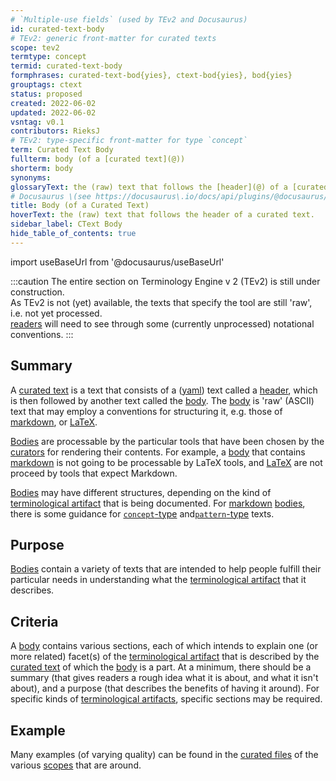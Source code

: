 ```yaml
---
# `Multiple-use fields` (used by TEv2 and Docusaurus)
id: curated-text-body
# TEv2: generic front-matter for curated texts
scope: tev2
termtype: concept
termid: curated-text-body
formphrases: curated-text-bod{yies}, ctext-bod{yies}, bod{yies}
grouptags: ctext
status: proposed
created: 2022-06-02
updated: 2022-06-02
vsntag: v0.1
contributors: RieksJ
# TEv2: type-specific front-matter for type `concept`
term: Curated Text Body
fullterm: body (of a [curated text](@))
shorterm: body
synonyms:
glossaryText: the (raw) text that follows the [header](@) of a [curated text](@)
# Docusaurus \(see https://docusaurus\.io/docs/api/plugins/@docusaurus/plugin-content-docs#markdown-front-matter\):
title: Body (of a Curated Text)
hoverText: the (raw) text that follows the header of a curated text.
sidebar_label: CText Body
hide_table_of_contents: true
---
```


import useBaseUrl from '@docusaurus/useBaseUrl'

:::caution
The entire section on Terminology Engine v 2 (TEv2) is still under construction.<br/>
As TEv2 is not (yet) available, the texts that specify the tool are still 'raw', i.e. not yet processed.<br/>[readers](@) will need to see through some (currently unprocessed) notational conventions.
:::

## Summary

A [curated text](@) is a text that consists of a ([yaml](https://yaml.org/spec/1.2.2/)) text called a [header](@), which is then followed by another text called the [body](@). The [body](@) is 'raw' (ASCII) text that may employ a conventions for structuring it, e.g. those of [markdown](https://www.markdownguide.org/basic-syntax/), or [LaTeX](https://www.latex-project.org/help/documentation/usrguide.pdf).

[Bodies](@) are processable by the particular tools that have been chosen by the [curators](@) for rendering their contents. For example, a [body](@) that contains [markdown](https://www.markdownguide.org/basic-syntax/) is not going to be processable by LaTeX tools, and [LaTeX](https://www.latex-project.org/help/documentation/usrguide.pdf) are not proceed by tools that expect Markdown.

[Bodies](@) may have different structures, depending on the kind of [terminological artifact](@) that is being documented. For [markdown](https://www.markdownguide.org/basic-syntax/) [bodies](@), there is some guidance for [`concept`-type](ctext-concept#header) and[`pattern`-type](ctext-pattern#header) texts.

## Purpose

[Bodies](@) contain a variety of texts that are intended to help people fulfill their particular needs in understanding what the [terminological artifact](@) that it describes.

## Criteria

A [body](@) contains various sections, each of which intends to explain one (or more related) facet(s) of the [terminological artifact](@) that is described by the [curated text](@) of which the [body](@) is a part. At a minimum, there should be a summary (that gives readers a rough idea what it is about, and what it isn't about), and a purpose (that describes the benefits of having it around). For specific kinds of [terminological artifacts](@), specific sections may be required.

## Example

Many examples (of varying quality) can be found in the [curated files](@) of the various [scopes](@) that are around.